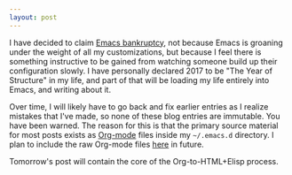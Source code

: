 ```yaml
---
layout: post
---
```


I have decided to claim [Emacs bankruptcy](https://en.wikipedia.org/wiki/Email_bankruptcy), not because Emacs is groaning under the weight of all my customizations, but because I feel there is something instructive to be gained from watching someone build up their configuration slowly. I have personally declared 2017 to be "The Year of Structure" in my life, and part of that will be loading my life entirely into Emacs, and writing about it.

Over time, I will likely have to go back and fix earlier entries as I realize mistakes that I've made, so none of these blog entries are immutable. You have been warned. The reason for this is that the primary source material for most posts exists as [Org-mode](http://orgmode.org/) files inside my `~/.emacs.d` directory. I plan to include the raw Org-mode files [here](/org/) in future.

Tomorrow's post will contain the core of the Org-to-HTML+Elisp process.
